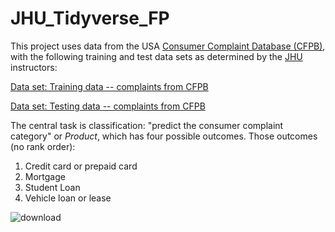# JHU_Tidyverse_FP
This project uses data from the USA [Consumer Complaint Database (CFPB)](https://www.consumerfinance.gov/data-research/consumer-complaints/), with the following training and test data sets as determined by the [JHU](https://www.coursera.org/specializations/tidyverse-data-science-r) instructors:

[Data set: Training data -- complaints from CFPB](https://d3c33hcgiwev3.cloudfront.net/JhHJz2SSRCqRyc9kkgQqxA_8d34147955154de4a6176086946d07b3_data_complaints_train.csv?Expires=1626480000&Signature=X9~dD3MtVq9cNZtm6KVezI3gjJ29ZHGL5TxQXYSZkMyux1jmbyEkLSSzRBnxDBOqGH9UWpIkutoa0lKxaRsgm8nrfL6gaO5pJ5RufquUSSjL2quQU4DxzUhnUU0PrG6OxMs7LlIteUXyWB-MKrgW6UxmfpKjchZZnBOsHZSiE2w_&Key-Pair-Id=APKAJLTNE6QMUY6HBC5A)</li>

[Data set: Testing data -- complaints from CFPB](https://d3c33hcgiwev3.cloudfront.net/aEBWUxehSGyAVlMXoThsoQ_edf53641edca416fa00a78d9e4b16ced_data_complaints_test.csv?Expires=1626480000&Signature=VO6-go6rUbwghjAALkcEWhjRx8li8nqBB6jGNVTbmOoDZq5724P~pVy1JQpMGzKZ-s-IfeGg~4xUm5ybRmW3c9kzPzrxifYxPEhi6Q2pS6Yi2f4UBgpw6nREHKQUMPOyEASEPL1051j9mRaU-GpJCAGOD6~Ax118guj9gZ8zsHs_&Key-Pair-Id=APKAJLTNE6QMUY6HBC5A)</li>


The central task is classification: "predict the consumer complaint category" or *Product*, which has four possible outcomes.  Those outcomes (no rank order):

<ol>
<li>Credit card or prepaid card</li>
<li>Mortgage</li>
<li>Student Loan</li>
<li>Vehicle loan or lease</li>
</ol>


![download](https://user-images.githubusercontent.com/12042357/126038663-c1dd5163-d642-4136-a787-09f3ca011c81.png)
